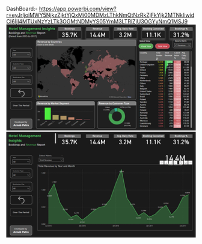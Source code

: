 DashBoard:- https://app.powerbi.com/view?r=eyJrIjoiMWY5NjkzZjktYjQxMi00MDMzLThkNmQtNzRkZjFkYjk2MTNkIiwidCI6IjI4MTUxNzYzLTk3OGMtNDMyYS05YmM3LTRlZjU3OGYyNmQ1MSJ9
![image alt](https://github.com/Arnab41/Hotel-Management-Insights-/blob/main/Dashboard.png?raw=true)
![image alt](https://github.com/Arnab41/Hotel-Management-Insights-/blob/main/Over%20the%20Period.png?raw=true)
